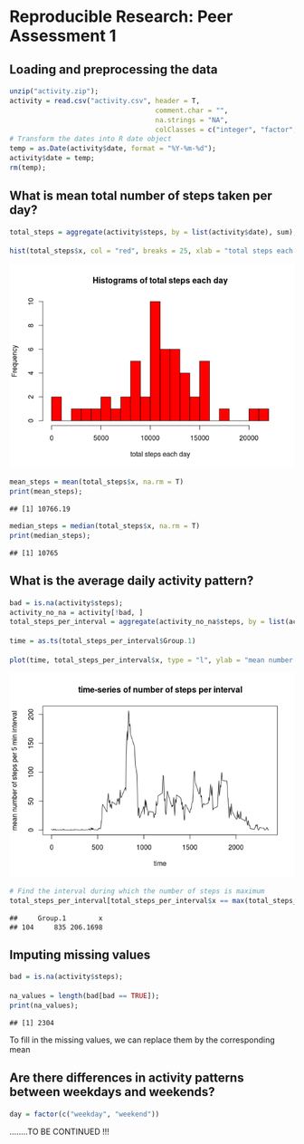 # Reproducible Research: Peer Assessment 1


## Loading and preprocessing the data

```r
unzip("activity.zip");
activity = read.csv("activity.csv", header = T, 
                                    comment.char = "", 
                                    na.strings = "NA",
                                    colClasses = c("integer", "factor", "integer"));
# Transform the dates into R date object
temp = as.Date(activity$date, format = "%Y-%m-%d");
activity$date = temp;
rm(temp);
```


## What is mean total number of steps taken per day?

```r
total_steps = aggregate(activity$steps, by = list(activity$date), sum);

hist(total_steps$x, col = "red", breaks = 25, xlab = "total steps each day", main = "Histograms of total steps each day")
```

![](PA1_template_files/figure-html/unnamed-chunk-2-1.png) 

```r
mean_steps = mean(total_steps$x, na.rm = T)
print(mean_steps);
```

```
## [1] 10766.19
```

```r
median_steps = median(total_steps$x, na.rm = T)
print(median_steps);
```

```
## [1] 10765
```


## What is the average daily activity pattern?

```r
bad = is.na(activity$steps);
activity_no_na = activity[!bad, ]
total_steps_per_interval = aggregate(activity_no_na$steps, by = list(activity_no_na$interval), mean);

time = as.ts(total_steps_per_interval$Group.1)

plot(time, total_steps_per_interval$x, type = "l", ylab = "mean number of steps per 5 min interval", main = "time-series of number of steps per interval")
```

![](PA1_template_files/figure-html/unnamed-chunk-3-1.png) 

```r
# Find the interval during which the number of steps is maximum
total_steps_per_interval[total_steps_per_interval$x == max(total_steps_per_interval$x),]
```

```
##     Group.1        x
## 104     835 206.1698
```

## Imputing missing values

```r
bad = is.na(activity$steps);

na_values = length(bad[bad == TRUE]);
print(na_values);
```

```
## [1] 2304
```

To fill in the missing values, we can replace them by the corresponding mean


## Are there differences in activity patterns between weekdays and weekends?

```r
day = factor(c("weekday", "weekend"))
```

........TO BE CONTINUED !!!
